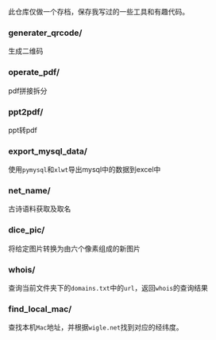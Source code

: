 此仓库仅做一个存档，保存我写过的一些工具和有趣代码。

### generater_qrcode/

生成二维码

### operate_pdf/

pdf拼接拆分

### ppt2pdf/

ppt转pdf

### export_mysql_data/

使用`pymysql`和`xlwt`导出mysql中的数据到excel中

### net_name/

古诗语料获取及取名

### dice_pic/

将给定图片转换为由六个像素组成的新图片

### whois/

查询当前文件夹下的`domains.txt`中的`url`，返回`whois`的查询结果

### find_local_mac/

查找本机`Mac`地址，并根据`wigle.net`找到对应的经纬度。